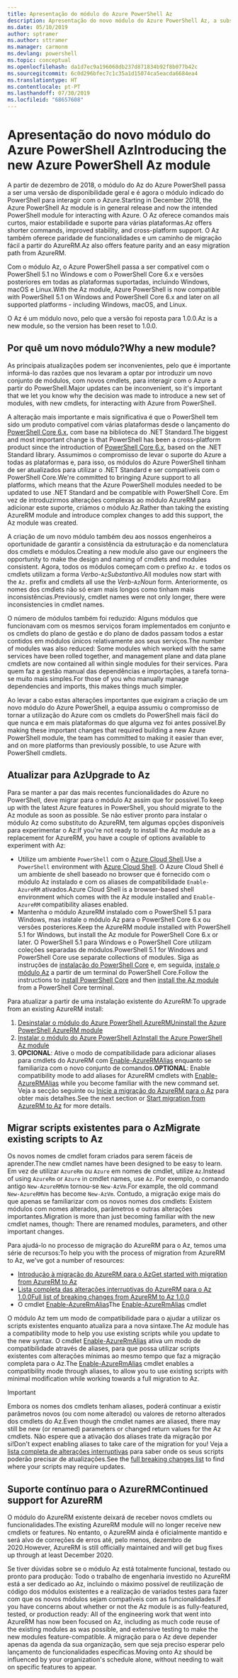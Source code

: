 ```yaml
---
title: Apresentação do módulo do Azure PowerShell Az
description: Apresentação do novo módulo do Azure PowerShell Az, a substituição do módulo AzureRM.
ms.date: 05/10/2019
author: sptramer
ms.author: sttramer
ms.manager: carmonm
ms.devlang: powershell
ms.topic: conceptual
ms.openlocfilehash: da1d7ec9a196068db237d871834b92f8b077b42c
ms.sourcegitcommit: 6c0d296bfec7c1c35a1d15074ca5eacda6684ea4
ms.translationtype: HT
ms.contentlocale: pt-PT
ms.lasthandoff: 07/30/2019
ms.locfileid: "68657608"
---
```

# <a name="introducing-the-new-azure-powershell-az-module"></a><span data-ttu-id="1c4d8-103">Apresentação do novo módulo do Azure PowerShell Az</span><span class="sxs-lookup"><span data-stu-id="1c4d8-103">Introducing the new Azure PowerShell Az module</span></span>

<span data-ttu-id="1c4d8-104">A partir de dezembro de 2018, o módulo do Az do Azure PowerShell passa a ser uma versão de disponibilidade geral e é agora o módulo indicado do PowerShell para interagir com o Azure.</span><span class="sxs-lookup"><span data-stu-id="1c4d8-104">Starting in December 2018, the Azure PowerShell Az module is in general release and now the intended PowerShell module for interacting with Azure.</span></span> <span data-ttu-id="1c4d8-105">O Az oferece comandos mais curtos, maior estabilidade e suporte para várias plataformas.</span><span class="sxs-lookup"><span data-stu-id="1c4d8-105">Az offers shorter commands, improved stability, and cross-platform support.</span></span> <span data-ttu-id="1c4d8-106">O Az também oferece paridade de funcionalidades e um caminho de migração fácil a partir do AzureRM.</span><span class="sxs-lookup"><span data-stu-id="1c4d8-106">Az also offers feature parity and an easy migration path from AzureRM.</span></span>

<span data-ttu-id="1c4d8-107">Com o módulo Az, o Azure PowerShell passa a ser compatível com o PowerShell 5.1 no Windows e com o PowerShell Core 6.x e versões posteriores em todas as plataformas suportadas, incluindo Windows, macOS e Linux.</span><span class="sxs-lookup"><span data-stu-id="1c4d8-107">With the Az module, Azure PowerShell is now compatible with PowerShell 5.1 on Windows and PowerShell Core 6.x and later on all supported platforms - including Windows, macOS, and Linux.</span></span>

<span data-ttu-id="1c4d8-108">O Az é um módulo novo, pelo que a versão foi reposta para 1.0.0.</span><span class="sxs-lookup"><span data-stu-id="1c4d8-108">Az is a new module, so the version has been reset to 1.0.0.</span></span>

## <a name="why-a-new-module"></a><span data-ttu-id="1c4d8-109">Por quê um novo módulo?</span><span class="sxs-lookup"><span data-stu-id="1c4d8-109">Why a new module?</span></span>

<span data-ttu-id="1c4d8-110">As principais atualizações podem ser inconvenientes, pelo que é importante informá-lo das razões que nos levaram a optar por introduzir um novo conjunto de módulos, com novos cmdlets, para interagir com o Azure a partir do PowerShell.</span><span class="sxs-lookup"><span data-stu-id="1c4d8-110">Major updates can be inconvenient, so it's important that we let you know why the decision was made to introduce a new set of modules, with new cmdlets, for interacting with Azure from PowerShell.</span></span>

<span data-ttu-id="1c4d8-111">A alteração mais importante e mais significativa é que o PowerShell tem sido um produto compatível com várias plataformas desde o lançamento do [PowerShell Core 6.x](/powershell/scripting/overview), com base na biblioteca do .NET Standard.</span><span class="sxs-lookup"><span data-stu-id="1c4d8-111">The biggest and most important change is that PowerShell has been a cross-platform product since the introduction of [PowerShell Core 6.x](/powershell/scripting/overview), based on the .NET Standard library.</span></span>
<span data-ttu-id="1c4d8-112">Assumimos o compromisso de levar o suporte do Azure a todas as plataformas e, para isso, os módulos do Azure PowerShell tinham de ser atualizados para utilizar o .NET Standard e ser compatíveis com o PowerShell Core.</span><span class="sxs-lookup"><span data-stu-id="1c4d8-112">We're committed to bringing Azure support to all platforms, which means that the Azure PowerShell modules needed to be updated to use .NET Standard and be compatible with PowerShell Core.</span></span> <span data-ttu-id="1c4d8-113">Em vez de introduzirmos alterações complexas ao módulo AzureRM para adicionar este suporte, criámos o módulo Az.</span><span class="sxs-lookup"><span data-stu-id="1c4d8-113">Rather than taking the existing AzureRM module and introduce complex changes to add this support, the Az module was created.</span></span>

<span data-ttu-id="1c4d8-114">A criação de um novo módulo também deu aos nossos engenheiros a oportunidade de garantir a consistência da estruturação e da nomenclatura dos cmdlets e módulos.</span><span class="sxs-lookup"><span data-stu-id="1c4d8-114">Creating a new module also gave our engineers the opportunity to make the design and naming of cmdlets and modules consistent.</span></span> <span data-ttu-id="1c4d8-115">Agora, todos os módulos começam com o prefixo `Az.` e todos os cmdlets utilizam a forma _Verbo_-`Az`_Substantivo_.</span><span class="sxs-lookup"><span data-stu-id="1c4d8-115">All modules now start with the `Az.` prefix and cmdlets all use the _Verb_-`Az`_Noun_ form.</span></span> <span data-ttu-id="1c4d8-116">Anteriormente, os nomes dos cmdlets não só eram mais longos como tinham mais inconsistências.</span><span class="sxs-lookup"><span data-stu-id="1c4d8-116">Previously, cmdlet names were not only longer, there were inconsistencies in cmdlet names.</span></span>

<span data-ttu-id="1c4d8-117">O número de módulos também foi reduzido: Alguns módulos que funcionavam com os mesmos serviços foram implementados em conjunto e os cmdlets do plano de gestão e do plano de dados passam todos a estar contidos em módulos únicos relativamente aos seus serviços.</span><span class="sxs-lookup"><span data-stu-id="1c4d8-117">The number of modules was also reduced: Some modules which worked with the same services have been rolled together, and management plane and data plane cmdlets are now contained all within single modules for their services.</span></span> <span data-ttu-id="1c4d8-118">Para quem faz a gestão manual das dependências e importações, a tarefa torna-se muito mais simples.</span><span class="sxs-lookup"><span data-stu-id="1c4d8-118">For those of you who manually manage dependencies and imports, this makes things much simpler.</span></span>

<span data-ttu-id="1c4d8-119">Ao levar a cabo estas alterações importantes que exigiram a criação de um novo módulo do Azure PowerShell, a equipa assumiu o compromisso de tornar a utilização do Azure com os cmdlets do PowerShell mais fácil do que nunca e em mais plataformas do que alguma vez foi antes possível.</span><span class="sxs-lookup"><span data-stu-id="1c4d8-119">By making these important changes that required building a new Azure PowerShell module, the team has committed to making it easier than ever, and on more platforms than previously possible, to use Azure with PowerShell cmdlets.</span></span>

## <a name="upgrade-to-az"></a><span data-ttu-id="1c4d8-120">Atualizar para Az</span><span class="sxs-lookup"><span data-stu-id="1c4d8-120">Upgrade to Az</span></span>

<span data-ttu-id="1c4d8-121">Para se manter a par das mais recentes funcionalidades do Azure no PowerShell, deve migrar para o módulo Az assim que for possível.</span><span class="sxs-lookup"><span data-stu-id="1c4d8-121">To keep up with the latest Azure features in PowerShell, you should migrate to the Az module as soon as possible.</span></span> <span data-ttu-id="1c4d8-122">Se não estiver pronto para instalar o módulo Az como substituto do AzureRM, tem algumas opções disponíveis para experimentar o Az:</span><span class="sxs-lookup"><span data-stu-id="1c4d8-122">If you're not ready to install the Az module as a replacement for AzureRM, you have a couple of options available to experiment with Az:</span></span>

* <span data-ttu-id="1c4d8-123">Utilize um ambiente `PowerShell` com o [Azure Cloud Shell](https://docs.microsoft.com/en-us/azure/cloud-shell/overview).</span><span class="sxs-lookup"><span data-stu-id="1c4d8-123">Use a `PowerShell` environment with [Azure Cloud Shell](https://docs.microsoft.com/en-us/azure/cloud-shell/overview).</span></span>
  <span data-ttu-id="1c4d8-124">O Azure Cloud Shell é um ambiente de shell baseado no browser que é fornecido com o módulo Az instalado e com os aliases de compatibilidade `Enable-AzureRM` ativados.</span><span class="sxs-lookup"><span data-stu-id="1c4d8-124">Azure Cloud Shell is a browser-based shell environment which comes with the Az module installed and `Enable-AzureRM` compatibility aliases enabled.</span></span>
* <span data-ttu-id="1c4d8-125">Mantenha o módulo AzureRM instalado com o PowerShell 5.1 para Windows, mas instale o módulo Az para o PowerShell Core 6.x ou versões posteriores.</span><span class="sxs-lookup"><span data-stu-id="1c4d8-125">Keep the AzureRM module installed with PowerShell 5.1 for Windows, but install the Az module for PowerShell Core 6.x or later.</span></span> <span data-ttu-id="1c4d8-126">O PowerShell 5.1 para Windows e o PowerShell Core utilizam coleções separadas de módulos.</span><span class="sxs-lookup"><span data-stu-id="1c4d8-126">PowerShell 5.1 for Windows and PowerShell Core use separate collections of modules.</span></span> <span data-ttu-id="1c4d8-127">Siga as instruções de [instalação do PowerShell Core](/powershell/scripting/install/installing-powershell-core-on-windows) e, em seguida, [instale o módulo Az](install-az-ps.md) a partir de um terminal do PowerShell Core.</span><span class="sxs-lookup"><span data-stu-id="1c4d8-127">Follow the instructions to [install PowerShell Core](/powershell/scripting/install/installing-powershell-core-on-windows) and then [install the Az module](install-az-ps.md) from a PowerShell Core terminal.</span></span>

<span data-ttu-id="1c4d8-128">Para atualizar a partir de uma instalação existente do AzureRM:</span><span class="sxs-lookup"><span data-stu-id="1c4d8-128">To upgrade from an existing AzureRM install:</span></span>

1. [<span data-ttu-id="1c4d8-129">Desinstalar o módulo do Azure PowerShell AzureRM</span><span class="sxs-lookup"><span data-stu-id="1c4d8-129">Uninstall the Azure PowerShell AzureRM module</span></span>](/powershell/azure/uninstall-az-ps#uninstall-the-azurerm-module)
2. [<span data-ttu-id="1c4d8-130">Instalar o módulo do Azure PowerShell Az</span><span class="sxs-lookup"><span data-stu-id="1c4d8-130">Install the Azure PowerShell Az module</span></span>](install-az-ps.md)
3. <span data-ttu-id="1c4d8-131">__OPCIONAL__: Ative o modo de compatibilidade para adicionar aliases para cmdlets do AzureRM com [Enable-AzureRMAlias](/powershell/module/az.accounts/enable-azurermalias) enquanto se familiariza com o novo conjunto de comandos.</span><span class="sxs-lookup"><span data-stu-id="1c4d8-131">__OPTIONAL__: Enable compatibility mode to add aliases for AzureRM cmdlets with [Enable-AzureRMAlias](/powershell/module/az.accounts/enable-azurermalias) while you become familiar with the new command set.</span></span> <span data-ttu-id="1c4d8-132">Veja a secção seguinte ou [Inicie a migração do AzureRM para o Az](migrate-from-azurerm-to-az.md) para obter mais detalhes.</span><span class="sxs-lookup"><span data-stu-id="1c4d8-132">See the next section or [Start migration from AzureRM to Az](migrate-from-azurerm-to-az.md) for more details.</span></span>

## <a name="migrate-existing-scripts-to-az"></a><span data-ttu-id="1c4d8-133">Migrar scripts existentes para o Az</span><span class="sxs-lookup"><span data-stu-id="1c4d8-133">Migrate existing scripts to Az</span></span>

<span data-ttu-id="1c4d8-134">Os novos nomes de cmdlet foram criados para serem fáceis de aprender.</span><span class="sxs-lookup"><span data-stu-id="1c4d8-134">The new cmdlet names have been designed to be easy to learn.</span></span> <span data-ttu-id="1c4d8-135">Em vez de utilizar `AzureRm` ou `Azure` em nomes de cmdlet, utilize `Az`.</span><span class="sxs-lookup"><span data-stu-id="1c4d8-135">Instead of using `AzureRm` or `Azure` in cmdlet names, use `Az`.</span></span> <span data-ttu-id="1c4d8-136">Por exemplo, o comando antigo `New-AzureRMVm` tornou-se `New-AzVm`.</span><span class="sxs-lookup"><span data-stu-id="1c4d8-136">For example, the old command `New-AzureRMVm` has become `New-AzVm`.</span></span>
<span data-ttu-id="1c4d8-137">Contudo, a migração exige mais do que apenas se familiarizar com os novos nomes dos cmdlets: Existem módulos com nomes alterados, parâmetros e outras alterações importantes.</span><span class="sxs-lookup"><span data-stu-id="1c4d8-137">Migration is more than just becoming familiar with the new cmdlet names, though: There are renamed modules, parameters, and other important changes.</span></span>

<span data-ttu-id="1c4d8-138">Para ajudá-lo no processo de migração do AzureRM para o Az, temos uma série de recursos:</span><span class="sxs-lookup"><span data-stu-id="1c4d8-138">To help you with the process of migration from AzureRM to Az, we've got a number of resources:</span></span>

* [<span data-ttu-id="1c4d8-139">Introdução à migração do AzureRM para o Az</span><span class="sxs-lookup"><span data-stu-id="1c4d8-139">Get started with migration from AzureRM to Az</span></span>](migrate-from-azurerm-to-az.md)
* [<span data-ttu-id="1c4d8-140">Lista completa das alterações interruptivas do AzureRM para o Az 1.0.0</span><span class="sxs-lookup"><span data-stu-id="1c4d8-140">Full list of breaking changes from AzureRM to Az 1.0.0</span></span>](migrate-az-1.0.0.md)
* <span data-ttu-id="1c4d8-141">O cmdlet [Enable-AzureRmAlias](/powershell/module/az.accounts/enable-azurermalias)</span><span class="sxs-lookup"><span data-stu-id="1c4d8-141">The [Enable-AzureRmAlias](/powershell/module/az.accounts/enable-azurermalias) cmdlet</span></span>

<span data-ttu-id="1c4d8-142">O módulo Az tem um modo de compatibilidade para o ajudar a utilizar os scripts existentes enquanto atualiza para a nova sintaxe.</span><span class="sxs-lookup"><span data-stu-id="1c4d8-142">The Az module has a compatibility mode to help you use existing scripts while you update to the new syntax.</span></span> <span data-ttu-id="1c4d8-143">O cmdlet [Enable-AzureRmAlias](/powershell/module/az.accounts/enable-azurermalias) ativa um modo de compatibilidade através de aliases, para que possa utilizar scripts existentes com alterações mínimas ao mesmo tempo que faz a migração completa para o Az.</span><span class="sxs-lookup"><span data-stu-id="1c4d8-143">The [Enable-AzureRmAlias](/powershell/module/az.accounts/enable-azurermalias) cmdlet enables a compatibility mode through aliases, to allow you to use existing scripts with minimal modification while working towards a full migration to Az.</span></span>

> [!IMPORTANT]
> <span data-ttu-id="1c4d8-144">Embora os nomes dos cmdlets tenham aliases, poderá continuar a existir parâmetros novos (ou com nome alterado) ou valores de retorno alterados dos cmdlets do Az.</span><span class="sxs-lookup"><span data-stu-id="1c4d8-144">Even though the cmdlet names are aliased, there may still be new (or renamed) parameters or changed return values for the Az cmdlets.</span></span> <span data-ttu-id="1c4d8-145">Não espere que a ativação dos aliases trate da migração por si!</span><span class="sxs-lookup"><span data-stu-id="1c4d8-145">Don't expect enabling aliases to take care of the migration for you!</span></span> <span data-ttu-id="1c4d8-146">Veja a [lista completa de alterações interruptivas](migrate-az-1.0.0.md) para saber onde os seus scripts poderão precisar de atualizações.</span><span class="sxs-lookup"><span data-stu-id="1c4d8-146">See the [full breaking changes list](migrate-az-1.0.0.md) to find where your scripts may require updates.</span></span>

## <a name="continued-support-for-azurerm"></a><span data-ttu-id="1c4d8-147">Suporte contínuo para o AzureRM</span><span class="sxs-lookup"><span data-stu-id="1c4d8-147">Continued support for AzureRM</span></span>

<span data-ttu-id="1c4d8-148">O módulo do AzureRM existente deixará de receber novos cmdlets ou funcionalidades.</span><span class="sxs-lookup"><span data-stu-id="1c4d8-148">The existing AzureRM module will no longer receive new cmdlets or features.</span></span> <span data-ttu-id="1c4d8-149">No entanto, o AzureRM ainda é oficialmente mantido e será alvo de correções de erros até, pelo menos, dezembro de 2020.</span><span class="sxs-lookup"><span data-stu-id="1c4d8-149">However, AzureRM is still officially maintained and will get bug fixes up through at least December 2020.</span></span>

<span data-ttu-id="1c4d8-150">Se tiver dúvidas sobre se o módulo Az está totalmente funcional, testado ou pronto para produção: Todo o trabalho de engenharia investido no AzureRM está a ser dedicado ao Az, incluindo o máximo possível de reutilização de código dos módulos existentes e a realização de variados testes para fazer com que os novos módulos sejam compatíveis com as funcionalidades.</span><span class="sxs-lookup"><span data-stu-id="1c4d8-150">If you have concerns about whether or not the Az module is as fully-featured, tested, or production ready: All of the engineering work that went into AzureRM has now been focused on Az, including as much code reuse of the existing modules as was possible, and extensive testing to make the new modules feature-compatible.</span></span> <span data-ttu-id="1c4d8-151">A migração para o Az deve depender apenas da agenda da sua organização, sem que seja preciso esperar pelo lançamento de funcionalidades específicas.</span><span class="sxs-lookup"><span data-stu-id="1c4d8-151">Moving onto Az should be influenced by your organization's schedule alone, without needing to wait on specific features to appear.</span></span>